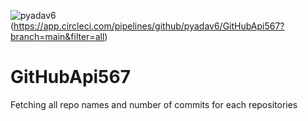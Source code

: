 ![pyadav6](https://circleci.com/gh/pyadav6/GitHubApi567.svg?style=svg)
(https://app.circleci.com/pipelines/github/pyadav6/GitHubApi567?branch=main&filter=all)

# GitHubApi567
Fetching all repo names and number of commits for each repositories
